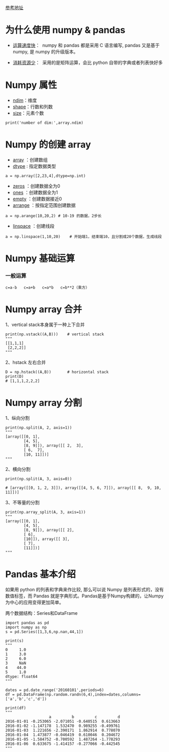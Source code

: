 [参考地址](https://morvanzhou.github.io/tutorials/data-manipulation/np-pd/)

# 为什么使用 numpy & pandas
* [运算速度快]()：
  numpy 和 pandas 都是采用 C 语言编写, pandas 又是基于 numpy, 是 numpy 的升级版本。
  
* [消耗资源少]()：
  采用的是矩阵运算，会比 python 自带的字典或者列表快好多
  
# Numpy 属性

- [ndim]()：维度
- [shape]()：行数和列数
- [size]()：元素个数

```
print('number of dim:',array.ndim)
```

# Numpy 的创建 array

- [array]() ：创建数组
- [dtype]() : 指定数据类型

```
a = np.array([2,23,4],dtype=np.int)
```

- [zeros]() ：创建数据全为0
- [ones]() ：创建数据全为1
- [empty]() ：创建数据接近0
- [arrange]() ：按指定范围创建数据

```
a = np.arange(10,20,2) # 10-19 的数据，2步长
```

- [linspace]() ：创建线段

```
a = np.linspace(1,10,20)    # 开始端1，结束端10，且分割成20个数据，生成线段
```

# Numpy 基础运算

### 一般运算

```
c=a-b   c=a+b   c=a*b   c=b**2（乘方）
```

# Numpy array 合并

1、vertical stack本身属于一种上下合并

```
print(np.vstack((A,B)))    # vertical stack
"""
[[1,1,1]
 [2,2,2]]
"""
```

2、hstack  左右合并

```
D = np.hstack((A,B))       # horizontal stack
print(D)
# [1,1,1,2,2,2]
```

# Numpy array 分割

1、纵向分割

```
print(np.split(A, 2, axis=1))
"""
[array([[0, 1],
        [4, 5],
        [8, 9]]), array([[ 2,  3],
        [ 6,  7],
        [10, 11]])]
"""
```

2、横向分割

```
print(np.split(A, 3, axis=0))

# [array([[0, 1, 2, 3]]), array([[4, 5, 6, 7]]), array([[ 8,  9, 10, 11]])]
```
3、不等量的分割

```
print(np.array_split(A, 3, axis=1))
"""
[array([[0, 1],
        [4, 5],
        [8, 9]]), array([[ 2],
        [ 6],
        [10]]), array([[ 3],
        [ 7],
        [11]])]
"""
```

# Pandas 基本介绍

如果用 python 的列表和字典来作比较, 那么可以说 Numpy 是列表形式的，没有数值标签，而 Pandas 就是字典形式。Pandas是基于Numpy构建的，让Numpy为中心的应用变得更加简单。

两个数据结构：Series和DataFrame

```
import pandas as pd
import numpy as np
s = pd.Series([1,3,6,np.nan,44,1])

print(s)
"""
0     1.0
1     3.0
2     6.0
3     NaN
4    44.0
5     1.0
dtype: float64
"""

dates = pd.date_range('20160101',periods=6)
df = pd.DataFrame(np.random.randn(6,4),index=dates,columns=['a','b','c','d'])

print(df)
"""
                   a         b         c         d
2016-01-01 -0.253065 -2.071051 -0.640515  0.613663
2016-01-02 -1.147178  1.532470  0.989255 -0.499761
2016-01-03  1.221656 -2.390171  1.862914  0.778070
2016-01-04  1.473877 -0.046419  0.610046  0.204672
2016-01-05 -1.584752 -0.700592  1.487264 -1.778293
2016-01-06  0.633675 -1.414157 -0.277066 -0.442545
"""
```



